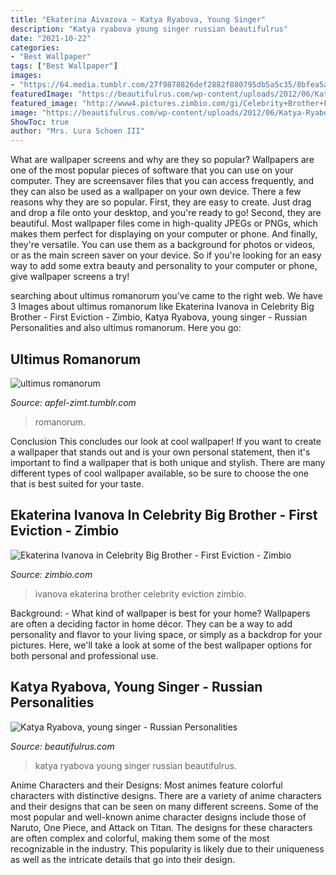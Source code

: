 ```yaml
---
title: "Ekaterina Aivazova ~ Katya Ryabova, Young Singer"
description: "Katya ryabova young singer russian beautifulrus"
date: "2021-10-22"
categories:
- "Best Wallpaper"
tags: ["Best Wallpaper"]
images:
- "https://64.media.tumblr.com/27f9878826def2882f880795db5a5c35/8bfea5af0182c238-e6/s500x750/a9f2478d2d79211b334c0bace0d2ce1c979dbe99.jpg"
featuredImage: "https://beautifulrus.com/wp-content/uploads/2012/06/Katya-Ryabova.jpg"
featured_image: "http://www4.pictures.zimbio.com/gi/Celebrity+Brother+First+Eviction+LFX_7qBXYl8l.jpg"
image: "https://beautifulrus.com/wp-content/uploads/2012/06/Katya-Ryabova.jpg"
ShowToc: true
author: "Mrs. Lura Schoen III"
---
```



What are wallpaper screens and why are they so popular?
Wallpapers are one of the most popular pieces of software that you can use on your computer. They are screensaver files that you can access frequently, and they can also be used as a wallpaper on your own device. There a few reasons why they are so popular. First, they are easy to create. Just drag and drop a file onto your desktop, and you're ready to go! Second, they are beautiful. Most wallpaper files come in high-quality JPEGs or PNGs, which makes them perfect for displaying on your computer or phone. And finally, they're versatile. You can use them as a background for photos or videos, or as the main screen saver on your device. So if you're looking for an easy way to add some extra beauty and personality to your computer or phone, give wallpaper screens a try!

	

		
searching about ultimus romanorum you've came to the right web. We have 3 Images about ultimus romanorum like Ekaterina Ivanova in Celebrity Big Brother - First Eviction - Zimbio, Katya Ryabova, young singer - Russian Personalities and also ultimus romanorum. Here you go:
		
    
## Ultimus Romanorum

<img loading=lazy src="https://64.media.tumblr.com/27f9878826def2882f880795db5a5c35/8bfea5af0182c238-e6/s500x750/a9f2478d2d79211b334c0bace0d2ce1c979dbe99.jpg" onerror="this.onerror=null;this.src='https://tse3.mm.bing.net/th?id=OIP.h8XK8QOudSGScx0tdtVKQwHaJR&amp;pid=15.1';" alt="ultimus romanorum">

_Source: apfel-zimt.tumblr.com_

>romanorum. 

	

Conclusion
This concludes our look at cool wallpaper! If you want to create a wallpaper that stands out and is your own personal statement, then it's important to find a wallpaper that is both unique and stylish. There are many different types of cool wallpaper available, so be sure to choose the one that is best suited for your taste.

    
## Ekaterina Ivanova In Celebrity Big Brother - First Eviction - Zimbio

<img loading=lazy src="http://www4.pictures.zimbio.com/gi/Celebrity+Brother+First+Eviction+LFX_7qBXYl8l.jpg" onerror="this.onerror=null;this.src='https://tse3.mm.bing.net/th?id=OIP.nwZTt_cznVxDjKgficQ9oQHaJu&amp;pid=15.1';" alt="Ekaterina Ivanova in Celebrity Big Brother - First Eviction - Zimbio">

_Source: zimbio.com_

>ivanova ekaterina brother celebrity eviction zimbio. 

	

Background: - What kind of wallpaper is best for your home?
Wallpapers are often a deciding factor in home décor. They can be a way to add personality and flavor to your living space, or simply as a backdrop for your pictures. Here, we'll take a look at some of the best wallpaper options for both personal and professional use.

    
## Katya Ryabova, Young Singer - Russian Personalities

<img loading=lazy src="https://beautifulrus.com/wp-content/uploads/2012/06/Katya-Ryabova.jpg" onerror="this.onerror=null;this.src='https://tse4.mm.bing.net/th?id=OIP.9HHV0JLhPmumRMfXsvImbAHaLC&amp;pid=15.1';" alt="Katya Ryabova, young singer - Russian Personalities">

_Source: beautifulrus.com_

>katya ryabova young singer russian beautifulrus. 

	

Anime Characters and their Designs: Most animes feature colorful characters with distinctive designs.
There are a variety of anime characters and their designs that can be seen on many different screens. Some of the most popular and well-known anime character designs include those of Naruto, One Piece, and Attack on Titan. The designs for these characters are often complex and colorful, making them some of the most recognizable in the industry. This popularity is likely due to their uniqueness as well as the intricate details that go into their design.

